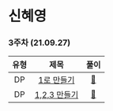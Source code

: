 # 신혜영
### 3주차 (21.09.27)
유형 | 제목 | 풀이
:-: | :-: | :-:
DP |[1로 만들기](https://www.acmicpc.net/problem/1463) | [🔗](https://github.com/congcoding/SteadyAlgorithmStudy/blob/main/%EC%8B%A0%ED%98%9C%EC%98%81/%EB%B0%B1%EC%A4%80/DP/1%EB%A1%9C%20%EB%A7%8C%EB%93%A4%EA%B8%B0.py)
DP |[1,2,3 만들기](https://www.acmicpc.net/problem/9095) | [🔗](https://github.com/congcoding/SteadyAlgorithmStudy/blob/main/%EC%8B%A0%ED%98%9C%EC%98%81/%EB%B0%B1%EC%A4%80/DP/1%2C%202%2C%203%20%EB%8D%94%ED%95%98%EA%B8%B0.py)

